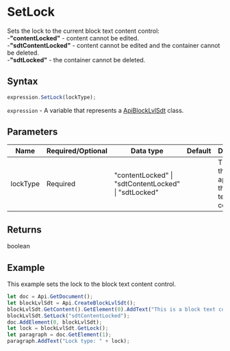 # SetLock

Sets the lock to the current block text content control:\
-**"contentLocked"** - content cannot be edited.\
-**"sdtContentLocked"** - content cannot be edited and the container cannot be deleted.\
-**"sdtLocked"** - the container cannot be deleted.

## Syntax

```javascript
expression.SetLock(lockType);
```

`expression` - A variable that represents a [ApiBlockLvlSdt](../ApiBlockLvlSdt.md) class.

## Parameters

| **Name** | **Required/Optional** | **Data type** | **Default** | **Description** |
| ------------- | ------------- | ------------- | ------------- | ------------- |
| lockType | Required | "contentLocked" \| "sdtContentLocked" \| "sdtLocked" |  | The type of the lock applied to the block text content control. |

## Returns

boolean

## Example

This example sets the lock to the block text content control.

```javascript editor-
let doc = Api.GetDocument();
let blockLvlSdt = Api.CreateBlockLvlSdt();
blockLvlSdt.GetContent().GetElement(0).AddText("This is a block text content control with the content lock set to it.");
blockLvlSdt.SetLock("sdtContentLocked");
doc.AddElement(0, blockLvlSdt);
let lock = blockLvlSdt.GetLock();
let paragraph = doc.GetElement(1);
paragraph.AddText("Lock type: " + lock);
```
